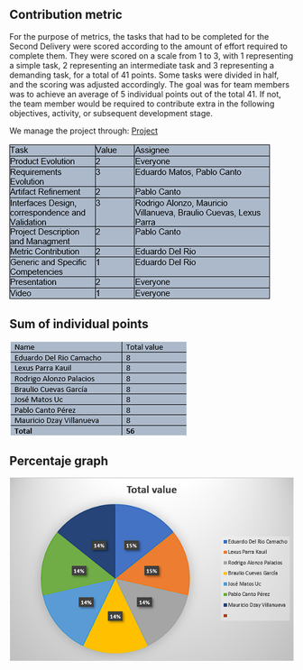 ## Contribution metric

For the purpose of metrics, the tasks that had to be completed for the Second Delivery were scored according to the amount of effort required to complete them. They were scored on a scale from 1 to 3, with 1 representing a simple task, 2 representing an intermediate task and 3 representing a demanding task, for a total of 41 points. Some tasks were divided in half, and the scoring was adjusted accordingly. The goal was for team members was to achieve an average of 5 individual points out of the total 41. If not, the team member would be required to contribute extra in the following objectives, activity, or subsequent development stage.



We manage the project through:  [Project](https://github.com/users/EduardoMatos05/projects/2)



![Tabla 1](https://github.com/EduardoMatos05/ProyectoFIS/blob/Eduardo/other%20artifacts/tabla%204.png?raw=true)

## Sum of individual points


![Tabla 2](https://github.com/EduardoMatos05/ProyectoFIS/blob/Eduardo/other%20artifacts/tabla%205.png?raw=true)

## Percentaje graph


![Grafica 1](https://github.com/EduardoMatos05/ProyectoFIS/blob/Eduardo/other%20artifacts/grafica%202.png?raw=true)




